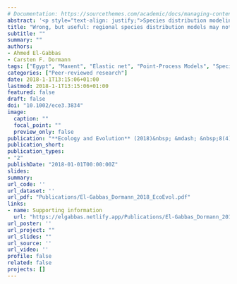```yaml
---
# Documentation: https://sourcethemes.com/academic/docs/managing-content/
abstract: '<p style="text-align: justify;">Species distribution modeling (SDM) is an essential method in ecology and conservation. SDMs are often calibrated within one country&rsquo;s borders, typically along a limited environmental gradient with biased and incomplete data, making the quality of these models questionable. In this study, we evaluated how adequate are national presence‐only data for calibrating regional SDMs. We trained SDMs for Egyptian bat species at two different scales: only within Egypt and at a species-specific global extent. We used two modeling algorithms: Maxent and elastic net, both under the point-process modeling framework. For each modeling algorithm, we measured the congruence of the predictions of global and regional models for Egypt, assuming that the lower the congruence, the lower the appropriateness of the Egyptian dataset to describe the species&rsquo; niche. We inspected the effect of incorporating predictions from global models as additional predictor (&ldquo;prior&rdquo;) to regional models, and quantified the improvement in terms of AUC and the congruence between regional models run with and without priors. Moreover, we analyzed predictive performance improvements after correction for sampling bias at both scales. On average, predictions from global and regional models in Egypt only weakly concur. Collectively, the use of priors did not lead to much improvement: similar AUC and high congruence between regional models calibrated with and without priors. Correction for sampling bias led to higher model performance, whatever prior used, making the use of priors less pronounced. Under biased and incomplete sampling, the use of global bats data did not improve regional model performance. Without enough bias-free regional data, we cannot objectively identify the actual improvement of regional models after incorporating information from the global niche. However, we still believe in great potential for global model predictions to guide future surveys and improve regional sampling in data‐poor regions.</p>'
title: "Wrong, but useful: regional species distribution models may not be improved by range-wide data under biased sampling"
subtitle: ""
summary: ""
authors:
- Ahmed El-Gabbas
- Carsten F. Dormann
tags: ["Egypt", "Maxent", "Elastic net", "Point-Process Models", "Species Distribution Models", "Conservation", "Mammals", "Bats", "Sampling bias", "Open-access"]
categories: ["Peer-reviewed research"]
date: 2018-1-1T13:15:06+01:00
lastmod: 2018-1-1T13:15:06+01:00
featured: false
draft: false
doi: "10.1002/ece3.3834"
image:
  caption: ""
  focal_point: ""
  preview_only: false
publication: "**Ecology and Evolution** (2018)&nbsp; &mdash; &nbsp;8(4): 2196–2206"
publication_short:
publication_types:
- "2"
publishDate: "2018-01-01T00:00:00Z"
slides:
summary:
url_code: ''
url_dataset: ''
url_pdf: "Publications/El-Gabbas_Dormann_2018_EcoEvol.pdf"
links:
- name: Supporting information
  url: "https://elgabbas.netlify.app/Publications/El-Gabbas_Dormann_2018_EcoEvol_SI.pdf"
url_poster: ''
url_project: ""
url_slides: ""
url_source: ''
url_video: ''
profile: false
related: false
projects: []
---
```

<div style="display: none">
Wrong, but useful: regional species distribution models may not be improved by range-wide data under biased sampling<br>
Ahmed El-Gabbas<br>
Carsten F. Dormann<br>
https://doi.org/10.1002/ece3.3834<br>
10.1002/ece3.3834<br>
Species distribution modeling (SDM) is an essential method in ecology and conservation. SDMs are often calibrated within one country's borders, typically along a limited environmental gradient with biased and incomplete data, making the quality of
these models questionable. In this study, we evaluated how adequate are national presence-only data for calibrating regional SDMs. We trained SDMs for Egyptian bat species at two different scales: only within Egypt and at a species-specific global
extent. We used two modeling algorithms: Maxent and elastic net, both under the point-process modeling framework. For each modeling algorithm, we measured the congruence of the predictions of global and regional models for Egypt, assuming that the
lower the congruence, the lower the appropriateness of the Egyptian dataset to describe the species' niche. We inspected the effect of incorporating predictions from global models as additional predictor (“prior”) to regional models, and
quantified the improvement in terms of AUC and the congruence between regional models run with and without priors. Moreover, we analyzed predictive performance improvements after correction for sampling bias at both scales. On average, predictions
from global and regional models in Egypt only weakly concur. Collectively, the use of priors did not lead to much improvement: similar AUC and high congruence between regional models calibrated with and without priors. Correction for sampling bias
led to higher model performance, whatever prior used, making the use of priors less pronounced. Under biased and incomplete sampling, the use of global bats data did not improve regional model performance. Without enough bias-free regional data,
we cannot objectively identify the actual improvement of regional models after incorporating information from the global niche. However, we still believe in great potential for global model predictions to guide future surveys and improve regional
sampling in data-poor regions.<br>
Species distribution models (SDMs) are statistical methods that relate species information (either presence-only or presence–absence) to environmental variables to infer spatially explicit habitat suitability. They are being used intensively as a
standard tool for estimating potential range shifts under climate change, assessing invasion risk, locate future survey sites, and conservation planning and prioritization (Araújo, Alagador, Cabeza, Nogués-Bravo, & Thuiller, 2011; Guisan &
Zimmermann, 2000; Guisan et al., 2013; Rodríguez, Brotons, Bustamante, & Seoane, 2007; Thuiller et al., 2005). Although these methods have limitations and uncertainties (Araújo & Guisan, 2006; Dormann, Purschke, Márquez, Lautenbach, & Schröder,
2008; Guisan & Thuiller, 2005), they constitute the best available tools when not much detailed information on the ecology and physiology of the species is available (Warren, Wright, Seifert, Shaffer, & Franklin, 2014).<br>
In developing countries, the majority of species sightings are scattered, opportunistic, and recorded mainly in museum catalogues, personal collections, and the literature. Due to political instability and limited funds dedicated to wildlife
conservation (amongst other reasons), there is no systematic nation-wide sampling scheme for collecting biological information in most developing countries. Many of these countries do not share their biodiversity data, making them highly
under-represented at international data depositories, such as the Global Biodiversity Information Facility (GBIF), with many more records from countries with high GDP (Newbold, 2010). Furthermore, data from developing countries are particularly
(but not exclusively) spatially biased (more records from accessible locations near roads and cities) and taxonomically biased (toward larger or charismatic species). Spatial bias poses a problem for SDMs, which, in their default approach, assume
that available presence locations represent a random (representative) sample in the environmental/geographical space, with no spatial dependencies (Elith et al., 2011; Renner et al., 2015). This assumption is hardly ever met due to sampling bias,
imperfect detectability and spatial auto-correlation (Guillera-Arroita et al., 2015). When high sampling bias exists, SDM predictions provide an estimate not necessarily of the species suitability, but more of the patterns of the sampling effort
and detectability (Elith et al., 2011; Yackulic et al., 2013). Several methods have been proposed to correct for sampling bias (e.g., target-group background: Phillips et al., 2009; spatial filtering: Anderson & Raza, 2010; sampling bias
predictors: Warton, Renner, & Ramp, 2013); however, no method seems to be able to fully correct for sampling bias in presence-only data (El-Gabbas & Dormann, 2017; Merow et al., 2014).<br>
One of the major challenges of SDM studies is how to determine the extent of the study area appropriately. Study area should be objectively determined to cover accessible areas by the species within its known complete range, allowing for wider
range of environmental variation and extremes occupied by the species (Barve et al., 2011; Raes, 2012; Sánchez-Fernández, Lobo, & Hernández-Manrique, 2011). However, it is common that study areas are unjustifiably determined based on geographical
or political borders for regional/local conservation actions, resulting in models calibrated with a limited range of environmental conditions that do not capture much of the species' niche and hence is insufficient to describe its environmental
tolerance (Raes, 2012; Titeux et al., 2017). This leads to the truncation of the estimated response curves, underrepresentation of areas of suitable habitats, and limiting the predictive power of the models (Sánchez-Fernández et al., 2011;
Thuiller, Brotons, Araújo, & Lavorel, 2004). This is more problematic when the aim of the study is to extrapolate beyond the training range, either in time or space (Barbet-Massin, Thuiller, & Jiguet, 2010; Thuiller et al., 2004), or in situations
where available data are few, opportunistic, or with high (typically unknown) sampling bias. The paucity of available records in developing countries, coupled with clear signs of sampling bias and limited local environmental gradients, makes it
challenging to establish robust SDMs for a variety of taxonomic groups at the national scale.<br>
In this article, we evaluate the adequacy of regional presence-only data (in this case from within a developing country's political borders) for constructing SDMs. More specifically, we compare bat occurrence predictions from regional and global
SDMs for the country of Egypt, in many respects exemplary for developing countries. Egypt shows much lower environmental variability compared to the global extents of the species (see Figures 1 and S1) and comprises only a small proportion of
available global records. This makes the quality of regional SDMs, that is, those built only on the sparse Egyptian data, questionable. Global models (at species-specific global range) should in this case be more reliable than regional models (in
Egypt) in describing the climatic niche of species because they are calibrated with a much higher number of presences and capture a much wider range of occupied (or, more generally, accessible) environmental conditions (Pearson, Dawson, & Liu,
2004). Thus, we evaluate predictions from regional and global SDMs for Egypt, arguing that the less similar they are, the more the local data describe sampling effort rather than the ecology of bats. Furthermore, we investigate how much correction
for sampling bias (using bias predictors, in both regional and global SDMs) helps to improve the local predictions for Egypt.<br>
Predictions from global models interpolated to Egypt represent a spatial-explicit information on the species potential distribution that is independent from regional data available from Egypt, and thus can be useful to improve predictions of
regional models when used as additional predictors (cf. “informative offset”: Merow, Allen, Aiello-Lammens, & Silander, 2016). We explore how much global predictions (interpolated to Egypt) improve Egyptian regional models when used as predictor
“prior” to describe the environmental niche (again, with and without correcting for sampling bias).<br>
Study design and species<br>
This study builds on a comparison of methods to correct for sampling biases (El-Gabbas & Dormann, 2017), adding an evaluation of regional species distribution models based on national records. We collected records for Egyptian bat species (from
within Egypt and their global extents) from different sources (Appendix S1 and El-Gabbas & Dormann, 2017). Four species with fewer than eight unique sightings in Egypt were excluded from the analyses, yielding a total of 17 species (Table S1). For
the selected species, we created regional models using presence locations and environmental data only for Egypt (“regional SDMs”). “Regional” refers here to a geographic extent much smaller than the range of the species, but of much coarser grain
than a local dataset. We also created analogous models across the global range (“global SDMs”): These models were made for each species-specific global extent (a buffered bounding box around all global records), excluding Egyptian records to
maintain independence (and to allow for valid comparisons) between the predictions of the regional and global models (see below; and El-Gabbas & Dormann, 2017 for details). Both scales are nested in geographical and environmental space: Our
regional models are calibrated within a subset of each species-specific global extent. At either scale, we used two modeling algorithms under the point-process modeling framework (Maxent and elastic net; Renner et al., 2015), with two options on
dealing with sampling bias (with and without bias correction), and evaluated the results using spatial-block cross-validation (Roberts et al., 2017).<br>
Environmental variables<br>
Potential environmental predictors (at the total study area covering both scales) and species records were projected into Mollweide equal-area projection at a resolution of 5 × 5 km2. Using the same pixel size and projection maintains consistency
of the analyses between regional and global models (Budic, Didenko, & Dormann, 2016). As the correlation between predictors varies from one study area to another, different environmental predictor combinations were used at regional and global
scales. Some predictors were not useful at the regional scale, and hence were excluded a priori; for example, precipitation of driest month does not show any variability across Egypt because most of Egypt receives no precipitation at all in
summer, reflecting its hyper-arid climate (El-Gabbas, Baha El Din, Zalat, & Gilbert, 2016). We ensured minimum multi-collinearity at both scales by selecting only predictors that maintain a maximum generalized variance inflation factor value less
than 3 (see Table S2 for the list of predictors used at either scale).<br>
Modeling algorithms<br>
We used two modeling algorithms: Maxent and elastic net. Maxent (Phillips & Dudík, 2008; v3.3.3k) is a machine-learning presence-background SDM algorithm. It outperforms other presence-only SDM algorithms, especially at smaller sample sizes (e.g.,
Wisz et al., 2008), due to its use of (some form of) lasso regularization. Elastic net (Friedman, Hastie, & Tibshiani, 2010) is an extension of GLMs that uses “lasso” and “ridge” regularization rather than AIC to select the most suitable model,
and hence is similarly resistant to overfitting. We applied both algorithms under the point-process modeling framework following recommendations of Renner et al. (2015), changing some of Maxent's default settings (e.g., to “noautofeature,”
“noaddsamplestobackground,” and “noremoveduplicates”), and used the implementation of “down-weighted Poisson regression” for elastic-net models. For each calibrated model of either algorithm, we adjusted against unnecessary complexity (Merow et
al., 2014) using five-fold spatial-block cross-validation, estimating the best combination of Maxent's feature classes and regularization multiplier based on maximizing the mean testing AUC (Muscarella et al., 2014), and the optimum α (which
describes the balance between ridge and lasso) for elastic net.<br>
Adjusting for sampling bias<br>
In addition to “environment-only” models (without bias correction), we use two different methods of predicting from models that incorporate bias: “bias-predictor” and “bias-corrected.” In both methods, we use sampling bias predictors as our
estimate of bias: three layers describing distances to main roads, cities, and protected areas (Warton et al., 2013). Bias-predictor models use the bias layers simply as an extra set of predictors, and during prediction also their values change.
Bias-corrected models try to factor out the bias by setting the bias variables to zero (see Warton et al., 2013). The three options for sampling bias (none, predictor, and correction) were applied to regional and global models, with bias
predictors nested for regional scale within the global scale.<br>
Model evaluation and the use of spatial priors<br>
We evaluated regional model performance using AUC as a threshold-independent metric. Despite the criticism of the use of AUC to evaluate the performance of presence-only SDMs (e.g., Lobo, Jiménez-Valverde, & Real, 2008), our use of AUC for
comparisons between models of the same species, predictors, and study area is valid (Anderson & Gonzalez, 2011; Wisz et al., 2008). We did not use AUC to quantify model performance (goodness of fit), but rather as a measure of the relative ranking
of predictions at testing presence and background locations. We calculated AUC on five-fold spatial-block cross-validation to maintain spatial independence between training and testing data (Fithian, Elith, Hastie, Keith, & O'Hara, 2015; Roberts
et al., 2017): The same blocking structure (how spatial blocks are distributed into cross-validation folds) is used for each species, with balanced prevalence among blocks and same block sizes, allowing for valid AUC comparisons for the same
species. The mean value of testing AUC on cross-validation is reported.<br>
To quantify the efficacy of Egyptian data to construct SDMs, we calculated the geographical congruence (Schoener's D; Schoener, 1968; Warren, Glor, & Turelli, 2010) between continuous predictions of the global and regional SDMs for Egypt (scaled
to sum to one; without and with bias correction). Our assumption is that the higher the geographical congruence, the more suitable the Egyptian records are to parameterize regional models. When assessing the congruence between maps we used all
three bias options, while for regional comparisons based on AUC we only used the first two models (environment-only and bias-predictor), due to the lack of bias-free testing-data from Egypt required to evaluate bias-corrected predictions.
Geographical congruence and AUC gave similar results, indicating that geographical congruence indeed measured how similarly well, not how similarly poorly models predicted.<br>
We then measured the improvement of regional SDMs after incorporating a spatial-explicit information on the global climatic niche. More specifically, for each species we used predictions from the global SDM interpolated to Egypt (i.e., not using
the Egyptian data, and thus referred to hereafter as “prior”) as an additional predictor to create a new set of regional models. We had three types of priors representing the predictions of global models for Egypt: 1) from the environment-only
model, “Priorenv-only”; 2) a prediction incorporating the bias layer as a predictor to adjust for sampling bias, “Priorbias-predicted”; and 3) a prediction from a model that has factored out bias, “Priorbias-corrected”. Modeling algorithms were
not mixed, that is, global models from Maxent were used only for regional models with Maxent, and analogously for elastic-net models. We quantified the improvement due to priors in two ways. First, we measured changes in model performance (AUC).
Secondly, we calculated the map congruence between regional models' predictions in Egypt with and without incorporating priors: the higher the map congruence, the lower the contribution of the prior to the regional SDM. One-tailed paired t-test
(df = 16) was used for comparisons between each pair of modeling algorithms, sampling bias options, and changes in AUC and map congruence.<br>
The relative importance of environmental variables (permutation importance calculated by Maxent) varied at global and regional scales. When incorporated, the accessibility bias predictors at both scales had high Maxent permutation importance
(particularly, “distance to cities” was of significantly higher importance than all but one variable [p .05; nonsignificant only for Bio4 at global scale and Bio6 at regional scale], and “distance to roads” which had a significantly higher average
importance than three different environmental variables at either scales; Figure 2). Furthermore, the response of species to environmental predictors was, unsurprisingly, different at both scales. For example, for Eptesicus bottae at the global
scale, the response to precipitation of the coldest quarter increased sharply at low precipitation values (approx. 0–130 mm), then remained high or decayed depending on whether the global bias predictors were used or not, respectively (Figure
S2a). At the regional scale, however, the species response was highest at extremely low precipitation values (around 10 mm), then declined sharply (Figure S2c).<br>
Global versus regional SDMs<br>
Different areas were identified as suitable in models either using data from the full range or just from Egypt, with low geographic congruence between the predictions of global and regional models for Egypt (Figure 3). The incorporation of bias
predictors (at both scales) did not lead to substantial congruence improvement (yet statistically significant; all p .01). The congruence was highest when bias-corrected models were used (statistically higher than environment-only and
bias-predicted models for Maxent and elastic net, p .001). Maxent and elastic net yielded similar values for congruence, with an advantage of Maxent for bias-predictor models (p .05).<br>
The use of prior information from the entire range<br>
The use of priors did not lead to AUC improvement, except when using Priorbias-predictor (p .05; Figure 4a). Results were similar for both Maxent and elastic net, with higher AUC values for Maxent (all p .01). Maxent showed relatively low
permutation importance of the different prior variables, except for Priorbias-predictor which had high contributions to the models (all p .0001, although also with high variability; Figure S3, left panel).<br>
The incorporation of prior variables as predictors yielded high geographical congruence between the predictions of regional models without and with priors (Figure 5). However, the congruence values depended on the prior used. The use of
Priorenv-only or Priorbias-corrected led to high congruence, indicating little additional information provided by the priors. In contrast, when Priorbias-predictor was used, geographical congruence was less pronounced (p .001), suggesting that
here information different from the regional data entered the model. Both Maxent and elastic net produced similar values for congruence, with slightly higher values for elastic net when Priorbias-predictor was used (marginally significant; p =
.042).<br>
Correction of regional sampling bias<br>
When regional bias predictors were incorporated into the SDMs, the regional models performed better (higher AUC; all p .05), leading to a negligible effect of priors (Figure 4b). Maxent has relatively higher AUC scores than elastic net (all p
.01). However, Priorbias-predictor showed equivalently high AUC values whether or not regional bias predictors were included (p > .7; see Figure 4a,b for a comparison). This was also evident by the much lower permutation importance of prior
predictors when regional bias predictors were incorporated, with relatively higher importance for Priorbias-predictor (all p .05; Figure S3, right panel).<br>
Incorporating regional bias predictors led to similar patterns of congruence (between predictions of regional SDMs created with or without priors) to those which did not incorporate bias (Figure 5 vs. Figure S4, light gray boxes), with relatively
lower congruence when Priorbias-predictor was used. However, bias-correction (factoring out the bias) did not affect congruence for Maxent, while much lower congruence values were observed for elastic net whichever priors were used (Figure S4,
dark gray boxes). In other words, regional bias correction led to less agreement between regional model predictions (with and without priors) for elastic net, regardless of which prior variables were used.<br>
In this study, we evaluated how much improvement to the regional SDMs for Egypt occurs by incorporating additional information (the “priors”) representing the global climatic niche from outside Egypt. First, without providing information on
regional bias (no regional bias correction), Priorenv-only and Priorbias-corrected did not lead to improvements in the regional models: Similar AUC values (Figure 4a) and high geographical congruence (Figure 5) imply that they do not provide new
information to the regional models. However, the use of Priorbias-predictor led on average to higher AUC and lower geographical congruence, signaling that new information was provided to the models. This was supported in Maxent models by the
higher permutation importance of Priorbias-predictor, compared to the other two options of priors (Figure S3, left panel). On the other hand, when regional bias predictors were incorporated, all models had improved AUC, whether or not priors were
used (Figure 4b). Regional bias predictors describe the local bias existing in the Egyptian dataset, and their use led to higher AUC, in accordance with other studies (El-Gabbas & Dormann, 2017; Warton et al., 2013). The use of regional bias
predictors makes the contribution of priors negligible: Priorenv-only and Priorbias-corrected had an extremely low contribution to these models, only slightly higher for Priorbias-predictor (Figure S3, right panel). Generally, Maxent and elastic
net led to very similar results, with slightly higher discrimination ability for Maxent.<br>
Priorbias-predictor implicitly contains information on the regional bias of the records in Egypt, because it represents predictions of equivalent global models calibrated with accessibility bias variables (regional bias variables represent a
narrower range than their equivalent variables at global scale). In contrast to bias-free predictions, the use of bias variables as predictors gives higher predicted suitabilities at locations of high accessibility (e.g., closer to roads and
cities), which is the reason for high AUC scores when evaluation datasets are similarly biased (Warton et al., 2013). The available dataset for Egyptian bats is spatially-biased, with more records collected near roads and cities (El-Gabbas &
Dormann, 2017), and hence Priorbias-predictor describes the available data better than the other two priors. The relatively modest contribution of Priorbias-predictor, and even lower contribution of the other two priors, can be understood as the
result of the unavailability of complete, bias-free data from Egypt (see below). Furthermore, Priorenv-only and Priorbias-corrected are highly correlated with some other environmental variables in Egypt (higher than for Priorbias-predictor),
particularly for Bio19 (precipitation of coldest quarter) and Bio9 (mean temperature of driest quarter; Figure S5), and hence to a large extent provide redundant information.<br>
The three prior suitabilities show low geographical congruence with their corresponding regional predictions in Egypt (Figures 3 and S6, e.g., maps), meaning they (global models) identify different sites as suitable than do models based on
Egyptian records. This can be explained by factors related to model misspecification (e.g., the variables used and violation of model assumptions), the difficulty of modeling widespread species with high accuracy (Stockwell & Peterson, 2002), the
low quality of available data, or species-specific reasons (e.g., species plasticity and the existence of ecotypes; Randin et al., 2006). We exclude environmental extrapolation as a reason for the on average low performance of the predictions of
the global model for Egypt, as we included environmental data for the area of Egypt in these models (but not the records), and hence, the predictions are not outside the realm of the global model (and hence do not represent an extrapolation).<br>
While it is advisable to check for collinearity at training and prediction scales (Elith, Kearney, & Phillips, 2010), it is not always easy to maintain a representative set of variables that are uncorrelated at both scales. Although we minimized
the correlation between environmental variables at global and regional scales to avoid unnecessarily high variance in model parameters, the correlation among environmental variables is, inevitably, not constant over space (Dormann et al., 2013).
Some of the variables used at the global scale have high correlation in Egypt, making the reliability of predictions in Egypt less stable (Dormann et al., 2013; Elith et al., 2010). Furthermore, the quality of environmental variables is not
constant in space. For example, the WorldClim data (Hijmans, Cameron, Parra, Jones, & Jarvis, 2005; the source of most of the environmental variables used in this study) were adroitly prepared using interpolation of data from global weather
stations. Weather stations are not evenly distributed in space: Climate data for areas such as Arabia and the Sahara (including Egypt) are interpolated using very few weather stations with high spatial clustering (see figure 1 in Hijmans et al.,
2005), and hence, the interpolations are of potentially higher uncertainty that can affect the quality of calibrated models (Phillips, Anderson, & Schapire, 2006). This problem is not exclusive to the WorldClim data, but holds for any
environmental layers derived from spatially-biased weather stations.<br>
The environmental variables used may have been insufficient to characterize the species niche (Phillips et al., 2006). It is recommended to use proximal predictors (e.g., food sources or suitable roosting sites for bats) that directly describe the
required resources and physiological limits than more indirect distal predictors (e.g., altitude; Austin, 2007; Merow et al., 2014). The use of proximal variables increases the transferability of models in space (Elith & Leathwick, 2009; Franklin,
2009). However, determining a set of species-specific proximal predictors is not possible without detailed knowledge of the ecology and physiology of each species, either unknown for most species (especially for bats) or not yet available at large
scales (e.g., abundance of prey; Merow et al., 2014; Herkt, Matthias, Barnikel, Skidmore, & Fahr, 2016; Petitpierre, Broennimann, Kueffer, Daehler, & Guisan, 2017). The majority of SDM studies use (the easier to obtain) distal variables as
surrogates for proximal variables; however, even if distal variables can indirectly describe the species requirements, the correlation between proximal and distal variables is not constant in space (Dormann et al., 2013; Elith & Leathwick, 2009;
Merow et al., 2014). Examples of missed variables which can potentially improve model transferability for bats include locations of suitable roosting and foraging sites, proximity to water, food sources (Herkt et al., 2016; Razgour, Rebelo, Di
Febbraro, & Russo, 2016). Regional models were calibrated for a limited environmental range (Figure S1), potentially contributing to the disagreement between regional and global model predictions.<br>
While excessive model complexity can lead to overfitting to training data and consequent limited model transferability in space and time, we reject overfitting as a reason for the limited usefulness of priors. We limited overfitting using
regularized modeling approaches, calibrated by spatial cross-validation blocks in a way that balances the number of presence locations and environmental variability between cross-validation folds (avoiding extrapolation) and adequately constrains
the complexity of (both regional and global) models. That said, it is not clear how much model complexity optimization is affected by the limited number and quality of records (including sampling bias).<br>
Predictions from global models interpolated to Egypt may well still describe the potential distribution of bats in Egypt. Their limited usefulness in our study only shows that the global dimension did not add new information, given the limitations
of the available data from Egypt. If unbiased occurrence data were available, global models may indeed predict well in Egypt. Moreover, available bat records in Egypt are few and spatially-biased toward easily accessible areas, with the majority
collected from relatively old literature and museum specimens. Most are opportunistic data gathered with an unknown sampling strategy (see Appendix S1). Due to their nocturnal and elusive behaviour, high maneuverability, and the need for
specialized bat detectors for effective recording, it is challenging to obtain high-quality records for bats in developing countries (Razgour et al., 2016). Information on their geographical distribution is very limited, making bats highly
under-represented in SDM studies (Herkt et al., 2016; Razgour et al., 2016), and Egypt is no exception. Finally, sampling bias can strongly affect model quality (Phillips et al., 2009), and while we attempted to correct for sampling bias in our
models, we cannot quantify the efficiency of bias correction without bias-free data for comparison (Phillips et al., 2009; Warton et al., 2013), unavailable in most presence-only studies, especially in developing countries. The results of this
study call for improved, systematic sampling of species occurrences in regions where currently only biased and scarce data are available.<br>
We have shown that the use of global bat data did not improve regional model performance for Egypt. We relate this to the difficulty of calibrating SDMs of widespread species at extremely large study areas that cover many biogeographical regions
and to data quality issues (mainly the quantity of available data dominated by high sampling bias). Due to the lack of high-quality data and limited environmental gradients in Egypt, regional SDMs seem to be insufficient to determine new survey
sites (a point also made by Sánchez-Fernández et al., 2011). Improving the sampling of fauna and flora species from data-poor countries (such as Egypt, particularly from the less visited areas) would enhance regional SDMs in these countries and
consolidate the usefulness of these models to discover new populations.<br>
Although our results showed that predictions from global SDMs failed to improve regional predictions calibrated with low-quality and spatially-biased data, we still believe in great potential for SDMs that integrates global and regional data to
improve future local sampling in data-poor countries like Egypt. Patterns of potential distribution (of global models interpolated to Egypt) can guide future surveys and help to discover new populations. In our analyses, we excluded Egyptian data
for creating the global models to maintain consistency of comparisons between predictions of regional and global models. However, this is not necessary for real applications, and it would seem preferable to include regional data in a comprehensive
model that covers the biogeographical region to improve model predictability. For example, to improve sampling of under-reported bat species in Egypt, we think that a larger-scale model should be created, with the study area determined objectively
based on the available data from Egypt and adjacent arid areas (e.g., Arabia and the Sahara) in order to meet the stationarity assumption (constant species–environment relationships with no change in niche characteristics; Anderson & Gonzalez,
2011; Dormann et al., 2012) and then crop the prediction maps to Egypt. This is of mutual benefit not only for Egypt, but also for targetting efforts in the adjacent areas as well, which can help to improve the conservation status of some species.
However, obtaining enough data from adjacent areas will remain challenging for many species.<br>
ACKNOWLEDGMENTS We would like to express our sincere thanks to Petr Benda for comments on the global distribution of the bat species. An earlier version of the manuscript was improved by comments of Francis Gilbert and David R. Roberts. AE-G is
sponsored by the German Academic Exchange Service (DAAD) through a GERLS scholarship. This work was partially performed on the computational resource “bwUniCluster” funded by the Ministry of Science, Research and Arts and the Universities of the
State of Baden-Württemberg, Germany, within the framework program bwHPC. The article processing charge was funded by the German Research Foundation (DFG) and the University of Freiburg in the funding programme Open Access Publishing.<br>
AUTHOR CONTRIBUTIONS AE-G and CFD contributed to idea and design of study, and comments and revisions; AE-G contributed to data curation and statistical analysis, and first drafted the writing. Both authors contributed critically to the drafts and
gave final approval for publication.<br>
CONFLICT OF INTEREST None declared.<br>
Figure 1 The distribution of Asellia tridens at spatial (a) and environmental (b) space. The map a shows the species-specific global extent of this species, with dots representing the spatial distribution at global (blue) and regional (black)
scales. Panel b shows a scatterplot of the first two PCA axes of all available environmental covariates within the entire study area. The first two axes account for 94.2% of the environmental variation. Blue and black dots are presence locations
of the species outside and inside Egypt, respectively; light gray points are pixels without any sightings at global scale; dark gray points represent the available environmental space in Egypt. Figure S1 shows equivalent plot for all study species
together<br>
Figure 2 Mean permutation importance of environmental variables used at global (left) and regional (right) models (from Maxent). Dots and error bars represent the overall mean and standard deviation of the average permutation importance of the
seventeen study species, respectively. Blue dots/bars represent environment-only models; red dots/bars represent comparable models with accessibility bias variables incorporated as predictors. When included, bias predictors have a high
contribution (particularly distance to main cities at both scales, and distance to roads in Egypt), compared to many environmental variables. For more details on the environmental variables used, see Table S2<br>
Figure 3 Boxplots for the geographical congruence (Schoener's D) between mean predictions of global and regional models for Egypt (with no priors). Schoener's D ranges from zero to one, representing situations of no to full congruence,
respectively. “Env-only” are models calibrated only with environmental variables. “Bias-predictor” models add accessibility bias variables as predictors to the model. “Bias-corrected” models also use bias variables to set bias to zero during
prediction (i.e., bias factored-out)<br>
Figure 4 Boxplots for the mean AUC values (on cross-validation) calculated for different options of modeling algorithms, bias manipulations, and priors. (a) A comparison between mean AUC values of no-prior regional models and equivalent models
that use different options of priors (without regional bias incorporated as predictors). (b) Same as a, with regional bias variables included as predictors<br>
Figure 5 Geographical congruence between the predictions of regional SDMs calibrated without priors and the three versions of regional models that used a prior variable. Bias variables were not incorporated as predictors in the regional SDMs.
There were three options of prior options: “Env-only” are predictions of global SDMs without incorporating sampling bias; “Bias-predictor” priors incorporate global accessibility bias variables as predictors in the model; and “Bias-corrected”
priors incorporate bias-corrected (set to zero) predictions from global models for Egypt<br>
</div>
